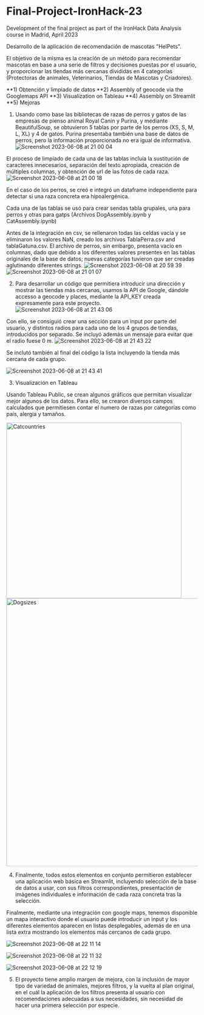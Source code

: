 # Final-Project-IronHack-23
Development of the final project as part of the IronHack Data Analysis course in Madrid, April 2023

Desarrollo de la aplicación de recomendación de mascotas "HelPets".

El objetivo de la misma es la creación de un método para recomendar mascotas en base a una serie de filtros y decisiones puestas por el usuario, y proporcionar las tiendas más cercanas divididas en 4 categorías (Protectoras de animales, Veterinarios, Tiendas de Mascotas y Criadores).

**1) Obtención y limpiado de datos
**2) Assembly of geocode via the Googlemaps API
**3) Visualization on Tableau
**4) Assembly on Streamlit
**5) Mejoras

1) Usando como base las bibliotecas de razas de perros y gatos de las empresas de pienso animal Royal Canin y Purina, y mediante BeautifulSoup, se obtuvieron 5 tablas por parte de los perros (XS, S, M, L, XL) y 4 de gatos. Purina presentaba también una base de datos de perros, pero la información proporcionada no era igual de informativa. 
![Screenshot 2023-06-08 at 21 00 04](https://github.com/Hrodward88/Final-Project-IronHack-23/assets/129097999/3e5e3c71-a90f-41f4-8fb7-a2e5539f9e07)

El proceso de limpiado de cada una de las tablas incluía la sustitución de caracteres innecesarios, separación del texto apropiada, creación de múltiples columnas, y obtención de url de las fotos de cada raza.
![Screenshot 2023-06-08 at 21 00 18](https://github.com/Hrodward88/Final-Project-IronHack-23/assets/129097999/cc4b7604-19ea-4f68-9011-977d34a0a598)

En el caso de los perros, se creó e integró un dataframe independiente para detectar si una raza concreta era hipoalergénica.

Cada una de las tablas se usó para crear sendas tabla grupales, una para perros y otras para gatps (Archivos DogAssembly.ipynb y CatAssembly.ipynb)

Antes de la integración en csv, se rellenaron todas las celdas vacía y se eliminaron los valores NaN, creado los archivos TablaPerra.csv and tablaGatuna.csv. El archivo de perros, sin embargo, presenta vacío en columnas, dado que debido a los diferentes valores presentes en las tablas originales de la base de datos; nuevas categorías tuvieron que ser creadas aglutinando diferentes strings.
![Screenshot 2023-06-08 at 20 59 39](https://github.com/Hrodward88/Final-Project-IronHack-23/assets/129097999/8e288d09-af53-45d9-b9cb-1e409b30a024)
![Screenshot 2023-06-08 at 21 01 07](https://github.com/Hrodward88/Final-Project-IronHack-23/assets/129097999/0ec2f642-5cae-4db6-89f1-aaa032bb7728)

2) Para desarrollar un código que permitiera introducir una dirección y mostrar las tiendas más cercanas, usamos la API de Google, dándole accesso a geocode y places, mediante la API_KEY creada expresamente para este proyecto.
![Screenshot 2023-06-08 at 21 43 06](https://github.com/Hrodward88/Final-Project-IronHack-23/assets/129097999/6f2812c1-ef70-45aa-b273-e1553d7a9a77)

Con ello, se consiguió crear una sección para un input por parte del usuario, y distintos radios para cada uno de los 4 grupos de tiendas, introducidos por separado. Se incluyó además un mensaje para evitar que el radio fuese 0 m.
![Screenshot 2023-06-08 at 21 43 22](https://github.com/Hrodward88/Final-Project-IronHack-23/assets/129097999/25c6e18f-6c11-462d-b4e8-833145f812e3)

Se inclutó también al final del código la lista incluyendo la tienda más cercana de cada grupo.

![Screenshot 2023-06-08 at 21 43 41](https://github.com/Hrodward88/Final-Project-IronHack-23/assets/129097999/93f4277d-4105-42fd-95cf-048f93d5ae1e)

3) Visualización en Tableau

Usando Tableau Public, se crean algunos gráficos que permitan visualizar mejor algunos de los datos. Para ello, se crearon diversos campos calculados que permitiesen contar el numero de razas por categorías como país, alergia y tamaños.

<img width="461" alt="Catcountries" src="https://github.com/Hrodward88/Final-Project-IronHack-23/assets/129097999/56ee6625-d876-42ab-a47a-57401a5c6f71">
<img width="703" alt="Dogsizes" src="https://github.com/Hrodward88/Final-Project-IronHack-23/assets/129097999/ae181a33-7738-4127-ae4b-132302f54f59">


4) Finalmente, todos estos elementos en conjunto permitieron establecer una aplicación web básica en Streamlit, incluyendo selección de la base de datos a usar, con sus filtros correspondientes, presentación de imágenes individuales e información de cada raza concreta tras la selección.

Finalmente, mediante una integración con google maps, tenemos disponible un mapa interactivo donde el usuario puede introducir un input y los diferentes elementos aparecen en listas desplegables, además de en una lista extra mostrando los elementos más cercanos de cada grupo.

![Screenshot 2023-06-08 at 22 11 14](https://github.com/Hrodward88/Final-Project-IronHack-23/assets/129097999/e9b5f8bd-d59c-4b9f-86d2-84140204f754)

![Screenshot 2023-06-08 at 22 11 32](https://github.com/Hrodward88/Final-Project-IronHack-23/assets/129097999/6dbe24a7-b3da-4c29-a4a6-2541603408fd)

![Screenshot 2023-06-08 at 22 12 19](https://github.com/Hrodward88/Final-Project-IronHack-23/assets/129097999/e7451dab-5952-41dc-b4e2-0f8153b9d7a8)

5) El proyecto tiene amplio margen de mejora, con la inclusión de mayor tipo de variedad de animales, mejores filtros, y la vuelta al plan original, en el cuál la aplicación de los filtros presenta al usuario con recomendaciones adecuadas a sus necesidades, sin necesidad de hacer una primera selección por especie.

